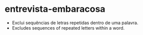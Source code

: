 # entrevista-embaracosa

- Exclui sequências de letras repetidas dentro de uma palavra.
- Excludes sequences of repeated letters within a word.